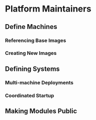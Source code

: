 
# Platform Maintainers

## Define Machines

### Referencing Base Images

### Creating New Images

## Defining Systems

### Multi-machine Deployments

### Coordinated Startup

## Making Modules Public


